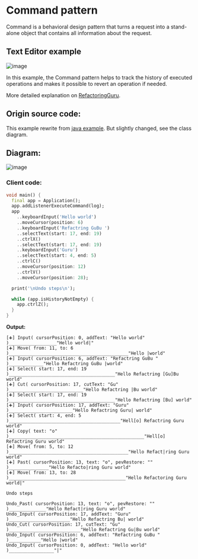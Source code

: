 # Command pattern
Command is a behavioral design pattern that turns a request into a stand-alone object that contains 
all information about the request.

## Text Editor example 
![image](https://user-images.githubusercontent.com/8049534/149916565-626f74bb-f922-4b10-acaa-87666cdbacb5.png)

In this example, the Command pattern helps to track the history of executed operations and makes it
possible to revert an operation if needed.

More detailed explanation on [RefactoringGuru](https://refactoring.guru/design-patterns/command?#pseudocode).

## Origin source code:
This example rewrite from [java example](https://github.com/RefactoringGuru/design-patterns-java/tree/master/src/refactoring_guru/command/example).
But slightly changed, see the class diagram.

## Diagram:
![image](https://user-images.githubusercontent.com/8049534/149918792-fccae912-2e67-4068-88d1-5cf824f0df2c.png)

### Client code:
```dart
void main() {
  final app = Application();
  app.addListenerExecuteCommand(log);
  app
    ..keyboardInput('Hello world')
    ..moveCursor(position: 6)
    ..keyboardInput('Refactring GuBu ')
    ..selectText(start: 17, end: 19)
    ..ctrlX()
    ..selectText(start: 17, end: 19)
    ..keyboardInput('Guru')
    ..selectText(start: 4, end: 5)
    ..ctrlC()
    ..moveCursor(position: 12)
    ..ctrlV()
    ..moveCursor(position: 28);

  print('\nUndo steps\n');

  while (app.isHistoryNotEmpty) {
    app.ctrlZ();
  }
}
```

**Output:**
```
[➕] Input( cursorPosition: 0, addText: "Hello world" )__________________"Hello world|"
[➕] Move( from: 11, to: 6 )_____________________________________________"Hello |world"
[➕] Input( cursorPosition: 6, addText: "Refactring GuBu " )_____________"Hello Refactring GuBu |world"
[➕] Select( start: 17, end: 19 )________________________________________"Hello Refactring [Gu]Bu world"
[➕] Cut( cursorPosition: 17, cutText: "Gu" )____________________________"Hello Refactring |Bu world"
[➕] Select( start: 17, end: 19 )________________________________________"Hello Refactring [Bu] world"
[➕] Input( cursorPosition: 17, addText: "Guru" )________________________"Hello Refactring Guru| world"
[➕] Select( start: 4, end: 5 )__________________________________________"Hell[o] Refactring Guru world"
[➕] Copy( text: "o" )___________________________________________________"Hell[o] Refactring Guru world"
[➕] Move( from: 5, to: 12 )_____________________________________________"Hello Refact|ring Guru world"
[➕] Past( cursorPosition: 13, text: "o", pevRestore: "" )_______________"Hello Refacto|ring Guru world"
[➕] Move( from: 13, to: 28 )____________________________________________"Hello Refactoring Guru world|"

Undo steps

Undo_Past( cursorPosition: 13, text: "o", pevRestore: "" )______________"Hello Refact|ring Guru world"
Undo_Input( cursorPosition: 17, addText: "Guru" )_______________________"Hello Refactring Bu| world"
Undo_Cut( cursorPosition: 17, cutText: "Gu" )___________________________"Hello Refactring Gu|Bu world"
Undo_Input( cursorPosition: 6, addText: "Refactring GuBu " )____________"Hello |world"
Undo_Input( cursorPosition: 0, addText: "Hello world" )_________________"|"
```

